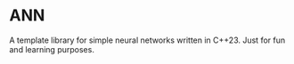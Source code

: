 # ANN
A template library for simple neural networks written in C++23. Just for fun and learning purposes.
